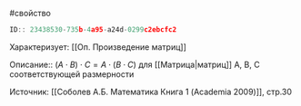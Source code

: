#свойство

```javascript
ID:: 23438530-735b-4a95-a24d-0299c2ebcfc2
```

Характеризует: [[Оп. Произведение матриц]]

Описание:: $(A \cdot B) \cdot C = A \cdot (B \cdot C)$
для [[Матрица|матриц]] A, B, C соответствующей размерности

Источник: [[Соболев А.Б. Математика Книга 1 (Academia 2009)]], стр.30